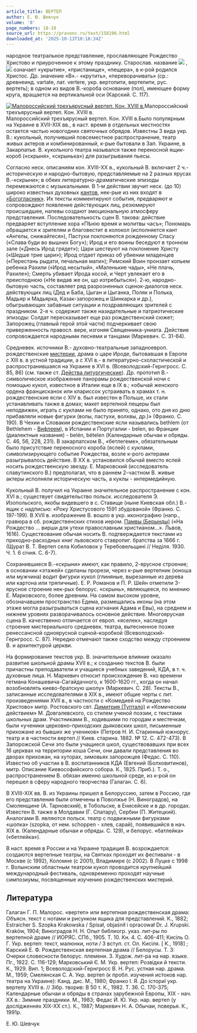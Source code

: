 ```yaml
---
article_title: ВЕРТЕП
author: Е. Ю. Шевчук
volume: '8'
page_numbers: 18-19
source_url: https://pravenc.ru/text/158196.html
downloaded_at: '2025-10-13T10:18:34Z'
---
```


народное театральное представление, прославляющее Рождество Христово и приуроченное к этому празднику. Старослав. название ![](https://pravenc.ru/char/26528/xe2xf0xfcxf2xfaxefxfa/image.png) , ![](<https://pravenc.ru/char/26528/xe2xf0xfaxf2xfaxefxfa /image.png>) означает «укрытие», «пристанище», «пещера», в к-рой родился Христос. Др. значение «В».- «крутить», «переворачивать» (ср.: древнеинд. vartate, лат. vertere, укр. вертопити, вертепити, рус. вертеть); в одном из видов В.-короба основание (пол), имеющее форму круга, вращается на вертикальной оси (Карский. С. 117).

[![Малороссийский трехъярусный вертеп. Кон. XVIII в.](https://pravenc.ru/data/611/464/1234/i200.jpg "Кликните для увеличения картинки")](https://pravenc.ru/data/611/464/1234/i400.jpg)Малороссийский трехъярусный вертеп. Кон. XVIII в.  
Малороссийский трехъярусный вертеп. Кон. XVIII в.Было популярным на Украине в XVII-XIX вв., в наст. время в отдельных местностях остается частью новогодних святочных обрядов. Известны 3 вида укр. В.: кукольный, получивший повсеместное распространение, театр живых актеров и комбинированный, к-рые бытовали в Зап. Украине, в Закарпатье. В. кукольного театра назывался также переносной ящик-короб («скрыня», «скрынька») для разыгрывания пьесы.

Согласно неск. описаниям кон. XVIII-XX в., кукольный В. включает 2 ч.- историческую и народно-бытовую, представляемые на 2 разных ярусах В.-«скрыни»; в обеих литературно-драматические эпизоды перемежаются с музыкальными. В 1-м действии звучит неск. (до 10) широко известных духовных [кантов](https://pravenc.ru/text/кантов.html), нек-рые из них входят в [«Богогласник»](<https://pravenc.ru/text/ Богогласник .html>). Их тексты комментируют события, предваряют и сопровождают появление действующих лиц, резюмируют происшедшее, напевы создают эмоциональную атмосферу представления. Последовательность сцен В. такова: действие предваряет вступление хора «Пѣнiю время и молитвы часъ»; Пономарь обращается к зрителям и благовестит в колокол (исполняется кант «Ангелы, снижайтеся»), Пастухи поклоняются рожденному Спасу («Слава буди во вышних Богу»); Ирод и его воины беседуют в тронном зале («Днесь Ирод грядет»); Цари шествуют на поклонение Христу («Шедше трие цари»); Ирод отдает приказ об убиении младенцев («Перестань рыдати, печальная мати»); Римский Воин пронзает копьем ребенка Рахили («Ирод несытый», «Маленькие чады», «Не плачь, Рахиле»); Смерть убивает Ирода косой, и Черт увлекает его в преисподнюю («Не видав же он, що изтребыться»). 2-ю, народно-бытовую часть, составляет ряд разрозненных сценок-диалогов неск. действующих лиц (Дед и Баба, Цыган и Цыганка, Поляк и Полька, Мадьяр и Мадьярка, Казак-запорожец и Шинкарка и др.), обыгрывающих забавные ситуации и поздравляющих зрителей с праздником. 2-я ч. содержит также назидательные и патриотические эпизоды: Солдат пересказывает еще раз рождественский сюжет; Запорожец (главный герой этой части) подчеркивает свою приверженность правосл. вере, изгоняя Священника-униата. Действие сопровождается народными песнями и танцами (Маркевич. С. 31-64).

Средневек. источники В.- духовно-театральные западноевроп. рождественские [мистерии](https://pravenc.ru/text/мистерии.html), драма о царе Ироде, бытовавшая в Европе с XIII в. в устной традиции, а с XVI в.- в литературно-схоластической и распространившаяся на Украине в XVI в. (Всеволодский-Гернгросс. С. 85, 86) (см. также ст. [Действа литургические](<https://pravenc.ru/text/Действа литургические.html>)). Др. прототип В.- символическое изображение панорамы рождественской ночи с помощью кукол, известное в Италии еще в IX в.; «обычай женского ордена францисканок или клариссок устраивать в храмах т. н. рождественские ясли с XIV в. был известен в Польше, их стали устанавливать также в домах; макет вертепной пещеры был неподвижен, играть с куклами не было принято, однако, ото дня ко дню прибавляли новые фигурки (волы, пастухи, волхвы, др.)» (Франко. С. 190). В Чехии и Словакии рождественские ясли назывались bethlem (от Bethlehem - [Вифлеем](https://pravenc.ru/text/Вифлеем.html)), в Испании и Португалии - belen, во Франции (диалектные названия) - belén, bételen (Календарные обычаи и обряды. С. 46, 56, 228, 231). В закарпатском В., «бетлегеме», обязательным было присутствие переносного короба (яслей) с куклами, символизирующего событие Рождества, возле к-рого актерами разыгрывалось действие. В XX в. установился обычай вместо яслей носить рождественскую звезду. Е. Марковский (исследователь славутинского В.) предполагал, что в раннем 2-частном В. живые актеры исполняли историческую часть, а куклы - интермедийную.

Кукольный В. получил на Украине значительное распространение с кон. XVI в.; существует свидетельство польск. исследователя Э. Изопольского, якобы видевшего в с. Ставище (ныне Киевская обл.) В.-ящик с надписью: «Року Христусового 1591 збудованой» (Франко. С. 197-199). В XVII в. изображение В. вошло в укр. иконографию (напр., гравюра в сб. рождественских стихов иером. [Памвы (Берынды)](<https://pravenc.ru/text/Памвы (Берынды).html>) («На Рождество … вирши для утехи православным христианом…». Львов, 1616). Существование обычая носить В. подтверждается текстами из приходно-расходных книг львовского ставропиг. братства за 1666 г. (Щурат В. Т. Вертеп села Кобиловок у Теребовельщинi // Недiля. 1930. Ч. 1. 6 сiчня. С. 6-7).

Сохранившиеся В.-«скрыни» имеют, как правило, 2-ярусное строение; в основании «этажей» сделаны прорези, через к-рые вертепник (юноша или мужчина) водит фигурки кукол (глиняные, вырезанные из дерева или картона или тряпичные). Е. Р. Романов и П. Р. Шейн отметили 3-ярусное строение нек-рых белорус. «скрынь», являющееся, по мнению Е. Марковского, более древним. На самом высоком уровне, обозначавшем пространство Едема, размещались иконы (на этом этаже могла разыгрываться сцена изгнания Адама и Евы), на среднем и нижнем уровнях разворачивалось основное действие. Многоярусная сцена В. качественно отличается от европ. «яселек», наследуя строение мистериального средневек. театра, вытесненное позже ренессансной одноярусной сценой-коробкой (Всеволодский-Гернгросс. С. 87). Нередко отмечают также сходство между строением В. и архитектурой церкви.

На формирование текстов укр. В. значительное влияние оказало развитие школьной драмы XVII в.; к созданию текстов В. были причастны преподаватели и учащиеся учебных заведений, КДА, в т. ч. духовные лица. Н. Маркевич относит происхождение В. «ко времени гетмана Конашевича-Сагайдачного, к 1600-1620 гг., когда он начал возобновлять киево-братскую школу» (Маркевич. С. 28). Тексты В., записанные исследователями в XIX в., имеют общие черты с лит. произведениями XVII в., в частности с «Комедией на Рождество Христово» митр. Ростовского свт. [Димитрия (Туптало)](https://pravenc.ru/text/Димитрий.html) и «Комическим действием» М. Довгалевского, со стилем ученой поэзии, с текстами школьных драм. Участниками В., ходившими по городам и местечкам, были «ученики церковно-приходских дьяковских школ, письменные прихожане из бывших же учеников» (Петров Н. И. Старинный южнорус. театр и в частности вертеп // Киев. старина. 1882. № 12. С. 472-473). В Запорожской Сечи это были учащиеся школ, существовавших при всех 16 церквах на территории коша Сечи, они давали представления во дворах прихожан, на хуторах, зимовьях запорожцев (Федас. С. 110). Известно об участии в В. воспитанников КДА (Евгений (Болховитинов), митр. Описание Киевософийского собора. К., 1825. Приб.). Т. о., распространением В. обязан именно школьной среде, из к-рой он перешел в сферу народного творчества (Галаган. С. 6).

В XVIII-XIX вв. В. из Украины пришел в Белоруссию, затем в Россию, где его представления были отмечены в Поволжье (Н. Виноградов), на Смоленщине (А. Тарновский), в Тобольске, в Енисейске и в др. городах. Известен В. также в Молдавии (Г. Спатару), Сербии (П. Житецкий). Аналогами В. являются польск. театр с подвижными фигурками «шoпка» (szopka, от нем. schoppen - хлев, сарай), появившийся в нач. XIX в. (Календарные обычаи и обряды. С. 129), и белорус. «батлейка» («бетлейка»).

В наст. время в России и на Украине традиция В. возрождается: создаются вертепные театры, на Святках проходят их фестивали - в Москве (с 1992), Коломне (с 2001), Владимире (с 2002). В Луцке с 1998 г. Волынским областным театром кукол проводится крупнейший международный фестиваль, одновременно проходят научные симпозиумы, посвященные изучению рождественских мистерий.

## Литература

Галаган Г. П. Малорос. «вертеп» или вертепная рождественская драма: Объясн. текст с нотами и рисунком ящика для представлений. К., 1882; Estraicher S. Szopka Krakowska / Spisał, objaśnił i opracował Dr. J. Krupski. Kraków, 1904; Виноградов Н. Н. Опыт библиогр. указ. лит-ры по вертепной драме // ИОРЯС. СПб., 1905. Т. 10. Кн. 4. С. 406-411; Кисiль О. Г. Укр. вертеп: текст, малюнки, ноти / З вступ. ст. Ол. Кисiля. [
К., 1918]
; Карский Е. Ф. Рождественская вертепная драма // Белорусы. Т. 3: Очерки словесности белорус. племени. 3. Худож. лит-ра на нар. языке. Пг., 1922. С. 116-129; Марковський Є. М. Укр. вертеп: Розвiдки й тексти. К., 1929. Вип. 1; Всеволодский-Гернгросс В. Н. Рус. устная нар. драма. М., 1959; Смелянская С. А. Укр. вертеп (к пробл. изучения истоков нар. театра на Украине): Канд. дис. М., 1980; Франко I. Я. До iсториï укр. вертепу XVIII в. // Зiбр. творив: В 50 т. К., 1982. Т. 36. С. 170-375; Календарные обычаи и обряды в странах зарубежной Европы, XIX - нач. XX в.: Зимние праздники. М., 1983; Федас Й. Ю. Укр. нар. вертеп (у дослiдженнях ХIХ-ХХ ст.). К., 1987; Маркевич Н. А. Обычаи, поверья. К., 1991р.

Е. Ю. Шевчук

